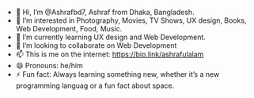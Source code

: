 - 👋 Hi, I’m @Ashrafbd7, Ashraf from Dhaka, Bangladesh.
- 👀 I’m interested in Photography, Movies, TV Shows, UX design, Books, Web Development, Food, Music.
- 🌱 I’m currently learning UX design and Web Development. 
- 💞️ I’m looking to collaborate on Web Development
- 📫 This is me on the internet: https://bio.link/ashrafulalam
- 😄 Pronouns: he/him
- ⚡ Fun fact: Always learning something new, whether it’s a new programming languag or a fun fact about space.

<!---
Ashrafbd7/Ashrafbd7 is a ✨ special ✨ repository because its `README.md` (this file) appears on your GitHub profile.
You can click the Preview link to take a look at your changes.
--->
